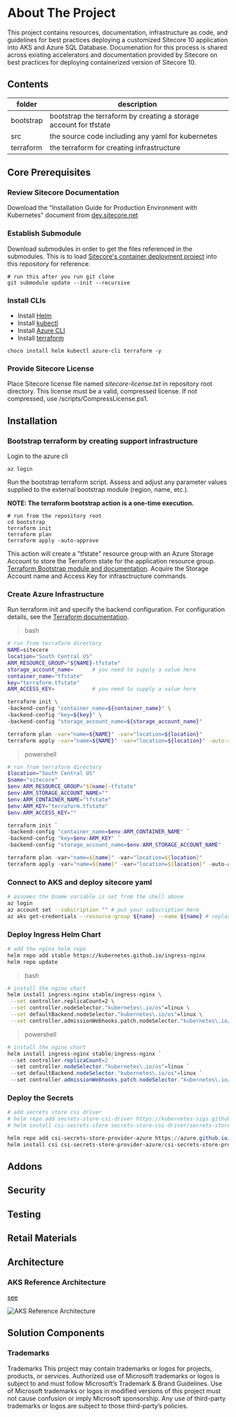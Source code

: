 <!-- ABOUT THE PROJECT -->
# About The Project
This project contains resources, documentation, infrastructure as code, and guidelines for best practices deploying a customized Sitecore 10 application into AKS and Azure SQL Database. Documenation for this process is shared across existing accelerators and documentation provided by Sitecore on best practices for deploying containerized version of Sitecore 10.

## Contents

| folder    | description |
| --------- | ----------- |
| bootstrap | bootstrap the terraform by creating a storage account for tfstate |
| src       | the source code including any yaml for kubernetes |
| terraform | the terraform for creating infrastructure |


## Core Prerequisites

### Review Sitecore Documentation

Download the "Installation Guide for Production Environment with Kubernetes" document from [dev.sitecore.net](https://dev.sitecore.net/Downloads/Sitecore_Experience_Platform/103/Sitecore_Experience_Platform_103.aspx)

### Establish Submodule

Download submodules in order to get the files referenced in the submodules. This is to load [Sitecore's container deployment project](https://github.com/Sitecore/container-deployment) into this repository for reference. 

```
# run this after you run git clone
git submodule update --init --recursive
```

### Install CLIs

* Install [Helm](https://helm.sh/docs/intro/install)
* Install [kubectl](https://kubernetes.io/docs/tasks/tools/install-kubectl-windows/#install-nonstandard-package-tools)
* Install [Azure CLI](https://learn.microsoft.com/en-us/cli/azure/install-azure-cli)
* Install [terraform](https://developer.hashicorp.com/terraform/downloads?ajs_aid=e7cb18f6-0e91-46ef-b3af-d22a83181326&product_intent=terraform)

```
choco install helm kubectl azure-cli terraform -y
```

### Provide Sitecore License

Place Sitecore license file named _sitecore-license.txt_ in repository root directory. This license must be a valid, compressed license. If not compressed, use /scripts/CompressLicense.ps1.

## Installation

### Bootstrap terraform by creating support infrastructure

Login to the azure cli

```
az login
```

Run the bootstrap terraform script. Assess and adjust any parameter values supplied to the external bootstrap module (region, name, etc.).

**NOTE: The terraform bootstrap action is a one-time execution.**

```
# run from the repository root
cd bootstrap
terraform init
terraform plan
terraform apply -auto-approve
```

This action will create a "tfstate" resource group with an Azure Storage Account to store the Terraform state for the application resource group. [Terraform Bootstrap module and documentation](https://github.com/ms-us-rcg-app-innovation/terraform-bootstrap). Acquire the Storage Account name and Access Key for infrasctructure commands.

### Create Azure Infrastructure

Run terraform init and specify the backend configuration. For configuration details, see the [Terraform documentation](https://developer.hashicorp.com/terraform/language/settings/backends/azurerm).

> bash

```bash
# run from terraform directory
NAME=sitecore
location="South Central US"
ARM_RESOURCE_GROUP="${NAME}-tfstate"
storage_account_name=      # you need to supply a value here
container_name="tfstate"
key="terraform.tfstate"
ARM_ACCESS_KEY=            # you need to supply a value here

terraform init \
-backend-config "container_name=${container_name}" \
-backend-config "key=${key}" \
-backend-config "storage_account_name=${storage_account_name}"

terraform plan -var="name=${NAME}" -var="location=${location}"
terraform apply -var="name=${NAME}" -var="location=${location}" -auto-approve
```

> powershell

```powershell
# run from terraform directory
$location="South Central US"
$name="sitecore"
$env:ARM_RESOURCE_GROUP="${name}-tfstate"
$env:ARM_STORAGE_ACCOUNT_NAME=""
$env:ARM_CONTAINER_NAME="tfstate"
$env:ARM_KEY="terraform.tfstate"
$env:ARM_ACCESS_KEY=""

terraform init `
-backend-config "container_name=$env:ARM_CONTAINER_NAME" `
-backend-config "key=$env:ARM_KEY" `
-backend-config "storage_account_name=$env:ARM_STORAGE_ACCOUNT_NAME"

terraform plan -var="name=${name}" -var="location=${location}"
terraform apply -var="name=${name}" -var="location=${location}" -auto-approve
```

### Connect to AKS and deploy sitecore yaml

```bash
# assumes the $name variable is set from the shell above
az login
az account set --subscription "" # put your subscription here
az aks get-credentials --resource-group ${name} --name ${name} # replace with your resource group name and cluster name
```

### Deploy Ingress Helm Chart

```bash
# add the nginx helm repo
helm repo add stable https://kubernetes.github.io/ingress-nginx
helm repo update
```

> bash

```bash
# install the nginx chart
helm install ingress-nginx stable/ingress-nginx \
 --set controller.replicaCount=2 \
 --set controller.nodeSelector."kubernetes\.io/os"=linux \
 --set defaultBackend.nodeSelector."kubernetes\.io/os"=linux \
 --set controller.admissionWebhooks.patch.nodeSelector."kubernetes\.io/os"=linux
```

> powershell

```powershell
# install the nginx chart
helm install ingress-nginx stable/ingress-nginx `
 --set controller.replicaCount=2 `
 --set controller.nodeSelector."kubernetes\.io/os"=linux `
 --set defaultBackend.nodeSelector."kubernetes\.io/os"=linux `
 --set controller.admissionWebhooks.patch.nodeSelector."kubernetes\.io/os"=linux
```

### Deploy the Secrets

```powershell
# add secrets store csi driver
# helm repo add secrets-store-csi-driver https://kubernetes-sigs.github.io/secrets-store-csi-driver/charts
# helm install csi-secrets-store secrets-store-csi-driver/secrets-store-csi-driver --namespace kube-system --set windows.enabled=true

helm repo add csi-secrets-store-provider-azure https://azure.github.io/secrets-store-csi-driver-provider-azure/charts
helm install csi csi-secrets-store-provider-azure/csi-secrets-store-provider-azure --namespace kube-system --set windows.enabled=true

```

## Addons

## Security

## Testing

## Retail Materials

## Architecture

### AKS Reference Architecture

[see](https://learn.microsoft.com/en-us/azure/architecture/reference-architectures/containers/aks/baseline-aks)

![AKS Reference Architecture](https://learn.microsoft.com/en-us/azure/architecture/reference-architectures/containers/aks/images/baseline-architecture.svg)


## Solution Components

### Trademarks

Trademarks This project may contain trademarks or logos for projects, products, or services. Authorized use of Microsoft trademarks or logos is subject to and must follow Microsoft’s Trademark & Brand Guidelines. Use of Microsoft trademarks or logos in modified versions of this project must not cause confusion or imply Microsoft sponsorship. Any use of third-party trademarks or logos are subject to those third-party’s policies.
